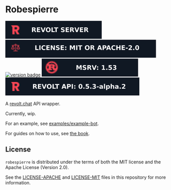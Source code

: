# Robespierre

[![revolt server badge][]][revolt server link] ![license badge][] [![version badge][]][link] ![rust badge][] ![api version badge][]

A [revolt.chat][revolt] API wrapper.

Currently, wip.

For an example, see [examples/example-bot](examples/example-bot).

For guides on how to use, see [the book](https://dblanovschi.github.io/robespierre).

## License

`robespierre` is distributed under the terms of both the MIT license and the Apache License (Version 2.0).

See the [LICENSE-APACHE][license apache] and [LICENSE-MIT][license mit] files in this repository for more information.

[version badge]: https://img.shields.io/crates/v/robespierre?label=robespierre&style=for-the-badge
[link]: https://crates.io/crates/robespierre

[license badge]: https://raw.githubusercontent.com/dblanovschi/robespierre/main/.assets/badges/license.svg
[license mit]: ./LICENSE-MIT
[license apache]: ./LICENSE-APACHE

[revolt]: https://revolt.chat
[revolt server badge]: https://raw.githubusercontent.com/dblanovschi/robespierre/main/.assets/badges/revolt-server.svg
[revolt server link]: https://app.revolt.chat/invite/hk1w6fhf

[rust badge]: https://raw.githubusercontent.com/dblanovschi/robespierre/main/.assets/badges/msrv.svg

[api version badge]: https://raw.githubusercontent.com/dblanovschi/robespierre/main/.assets/badges/revolt-api.svg

